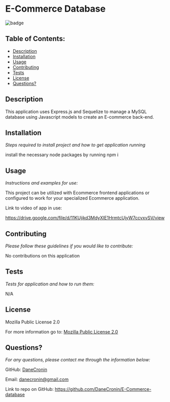  
  # E-Commerce Database
  ![badge](https://img.shields.io/badge/License-MPL_2.0-brightgreen.svg)

  ## Table of Contents:
  * [Description](#Description)
  * [Installation](#installation)
  * [Usage](#usage)
  * [Contributing](#Contributing)
  * [Tests](#Tests)
  * [License](#License)
  * [Questions?](#questions)

  ## Description
   This application uses Express.js and Sequelize to manage a MySQL database using Javascript models to create an E-commerce back-end.

  ## Installation
  *Steps required to install project and how to get application running*
  
  install the necessary node packages by running npm i

  ## Usage
  *Instructions and examples for use:*

  This project can be utilized with Ecommerce frontend applications or configured to work for your specialized Ecommerce application.
  
  Link to video of app in use: 
  
  https://drive.google.com/file/d/11KUjikd3MdyXIE1HrmtcUjyW7ccvxvSV/view

  ## Contributing
  *Please follow these guidelines if you would like to contribute:*

  No contributions on this application

  ## Tests
  *Tests for application and how to run them:*

  N/A

  ## License
  
  Mozilla Public License 2.0

  For more information go to: [Mozilla Public License 2.0](https://choosealicense.com/licenses/mpl-2.0/)

  ## Questions?

  *For any questions, please contact me through the information below:*
 
  GitHub: [DaneCronin](https://github.com/DaneCronin)

  Email: danecronin@gmail.com

  Link to repo on GitHub: https://github.com/DaneCronin/E-Commerce-database


